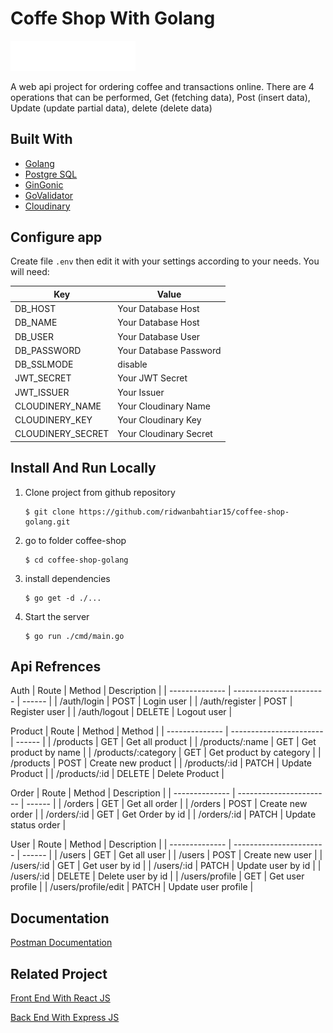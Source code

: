 # Coffe Shop With Golang

<!-- ABOUT THE PROJECT -->

<img src="./coffee-shop-logo.webp" width="200px" alt="logo" style="display: inline-block; align: center;"></img>

A web api project for ordering coffee and transactions online. There are 4 operations that can be performed, Get (fetching data), Post (insert data), Update (update partial data), delete (delete data)

## Built With

- [Golang](https://go.dev/)
- [Postgre SQL](https://www.postgresql.org/)
- [GinGonic](https://gin-gonic.com/)
- [GoValidator](https://github.com/asaskevich/govalidator)
- [Cloudinary](https://github.com/cloudinary/cloudinary-go)

## Configure app

Create file `.env` then edit it with your settings
according to your needs. You will need:

| Key               | Value                  |
| ----------------- | ---------------------- |
| DB_HOST           | Your Database Host     |
| DB_NAME           | Your Database Host     |
| DB_USER           | Your Database User     |
| DB_PASSWORD       | Your Database Password |
| DB_SSLMODE        | disable                |
| JWT_SECRET        | Your JWT Secret        |
| JWT_ISSUER        | Your Issuer            |
| CLOUDINERY_NAME   | Your Cloudinary Name   |
| CLOUDINERY_KEY    | Your Cloudinary Key    |
| CLOUDINERY_SECRET | Your Cloudinary Secret |

## Install And Run Locally

1.  Clone project from github repository

        $ git clone https://github.com/ridwanbahtiar15/coffee-shop-golang.git

2.  go to folder coffee-shop

        $ cd coffee-shop-golang

3.  install dependencies

        $ go get -d ./...

4.  Start the server

        $ go run ./cmd/main.go

## Api Refrences

Auth
| Route | Method | Description |
| -------------- | ----------------------- | ------ |
| /auth/login | POST | Login user |
| /auth/register | POST | Register user |
| /auth/logout | DELETE | Logout user |

Product
| Route | Method | Method |
| -------------- | ----------------------- | ------ |
| /products | GET | Get all product |
| /products/:name | GET | Get product by name |
| /products/:category | GET | Get product by category |
| /products | POST | Create new product |
| /products/:id | PATCH | Update Product |
| /products/:id | DELETE | Delete Product |

Order
| Route | Method | Description |
| -------------- | ----------------------- | ------ |
| /orders | GET | Get all order |
| /orders | POST | Create new order |
| /orders/:id | GET | Get Order by id |
| /orders/:id | PATCH | Update status order |

User
| Route | Method | Description |
| -------------- | ----------------------- | ------ |
| /users | GET | Get all user |
| /users | POST | Create new user |
| /users/:id | GET | Get user by id |
| /users/:id | PATCH | Update user by id |
| /users/:id | DELETE | Delete user by id |
| /users/profile | GET | Get user profile |
| /users/profile/edit | PATCH | Update user profile |

## Documentation

[Postman Documentation](https://documenter.getpostman.com/view/28541505/2s9YsT4npX)

## Related Project

[Front End With React JS](https://github.com/ridwanbahtiar15/coffee-shop-react-vite.git)

[Back End With Express JS](https://github.com/ridwanbahtiar15/coffe-shop.git)
